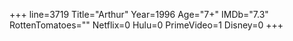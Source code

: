 +++
line=3719
Title="Arthur"
Year=1996
Age="7+"
IMDb="7.3"
RottenTomatoes=""
Netflix=0
Hulu=0
PrimeVideo=1
Disney=0
+++

